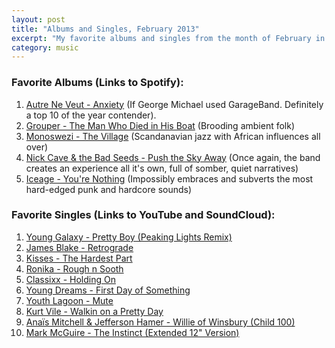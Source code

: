 ```yaml
---
layout: post
title: "Albums and Singles, February 2013"
excerpt: "My favorite albums and singles from the month of February in the 2013th year. "
category: music
---
```


### Favorite Albums (Links to Spotify):
1. [Autre Ne Veut - Anxiety](https://open.spotify.com/album/6oIjUe8jYSmhzZUzbjjiqt) (If George Michael used GarageBand. Definitely a top 10 of the year contender).
1. [Grouper - The Man Who Died in His Boat](http://open.spotify.com/album/2arK6QEmfa25k2feNozs9e) (Brooding ambient folk)
1. [Monoswezi - The Village](http://open.spotify.com/album/4nJegUgIgc5ez4YlwvIGkP) (Scandanavian jazz with African influences all over)
1. [Nick Cave & the Bad Seeds - Push the Sky Away](http://open.spotify.com/album/6Yl951bwCSY70QjvLm1AEG) (Once again, the band creates an experience all it's own, full of somber, quiet narratives)
1. [Iceage - You're Nothing](http://open.spotify.com/album/5Ce2h8vpRcXPOMiheXsvP4) (Impossibly embraces and subverts the most hard-edged punk and hardcore sounds)
 
### Favorite Singles (Links to YouTube and SoundCloud):
1. [Young Galaxy - Pretty Boy (Peaking Lights Remix)](https://soundcloud.com/paper-bag-records/young-galaxy-pretty-boy-4/)
1. [James Blake - Retrograde](https://www.youtube.com/watch?feature=player_embedded&v=6p6PcFFUm5I)
1. [Kisses - The Hardest Part](https://soundcloud.com/cascine/02-hardest-part/)
1. [Ronika - Rough n Sooth](https://soundcloud.com/ronika/ronika-rough-n-soothe-2/)
1. [Classixx - Holding On](https://soundcloud.com/innovativeleisure/classixx-holding-on)
1. [Young Dreams - First Day of Something](https://soundcloud.com/modularpeople/young-dreams-first-days-of/)
1. [Youth Lagoon - Mute](https://soundcloud.com/fatpossum/youth-lagoon-mute/)
1. [Kurt Vile - Walkin on a Pretty Day](http://pitchfork.com/player/download/6441/kurtvile_-_wakinonaprettyday.mp3)
1. [Anaïs Mitchell & Jefferson Hamer - Willie of Winsbury (Child 100)](https://soundcloud.com/crashave/willie-of-winsbury-child-100)
1. [Mark McGuire - The Instinct (Extended 12" Version)](https://soundcloud.com/mark-mcguire/the-instinct-extended-12)